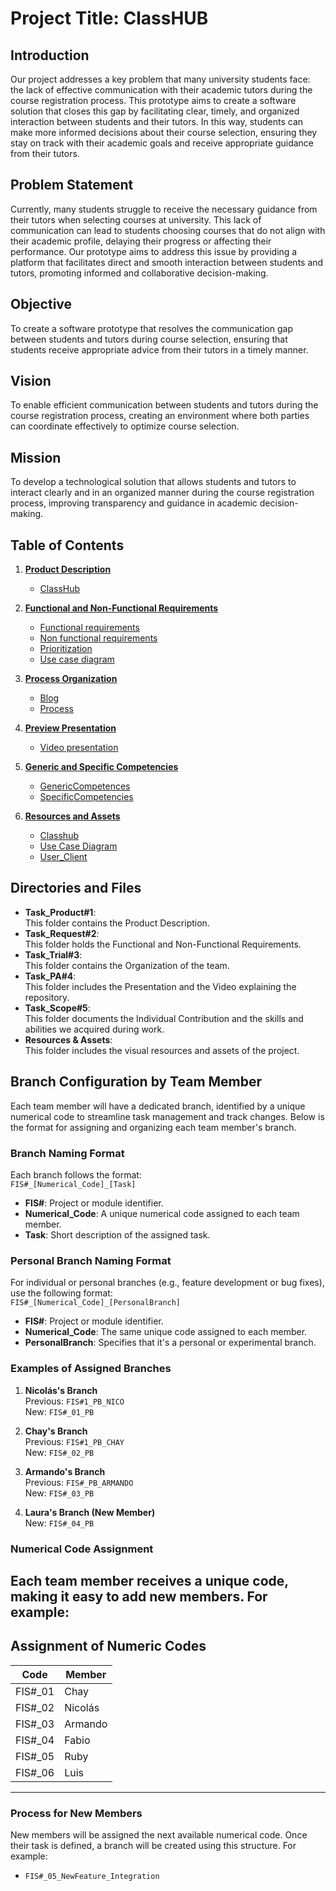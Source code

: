 # **Project Title: ClassHUB**

## **Introduction**
Our project addresses a key problem that many university students face: the lack of effective communication with their academic tutors during the course registration process. This prototype aims to create a software solution that closes this gap by facilitating clear, timely, and organized interaction between students and their tutors. In this way, students can make more informed decisions about their course selection, ensuring they stay on track with their academic goals and receive appropriate guidance from their tutors.

## **Problem Statement**
Currently, many students struggle to receive the necessary guidance from their tutors when selecting courses at university. This lack of communication can lead to students choosing courses that do not align with their academic profile, delaying their progress or affecting their performance. Our prototype aims to address this issue by providing a platform that facilitates direct and smooth interaction between students and tutors, promoting informed and collaborative decision-making.

## **Objective**
To create a software prototype that resolves the communication gap between students and tutors during course selection, ensuring that students receive appropriate advice from their tutors in a timely manner.

## **Vision**
To enable efficient communication between students and tutors during the course registration process, creating an environment where both parties can coordinate effectively to optimize course selection.

## **Mission**
To develop a technological solution that allows students and tutors to interact clearly and in an organized manner during the course registration process, improving transparency and guidance in academic decision-making.

## **Table of Contents**
1. **[Product Description](https://github.com/Chayy80/Repostorio-Equipo-3/tree/FIS%231_PB_NICO/TaskProduct%231)**  
   - [ClassHub](https://github.com/Chayy80/Repostorio-Equipo-3/blob/FIS%232_PB/TaskProduct%231/ClassHub.md)


2. **[Functional and Non-Functional Requirements](https://github.com/Chayy80/Repostorio-Equipo-3/tree/FIS%231_PB_NICO/Task_Request%232)**  
   - [Functional requirements](https://github.com/Chayy80/Repostorio-Equipo-3/blob/FIS%232_PB/Task_Request%232/Functional%20requirements.md)
   - [Non functional requirements](https://github.com/Chayy80/Repostorio-Equipo-3/blob/FIS%232_PB/Task_Request%232/Non%20functional%20requirements.md)
   - [Prioritization](https://github.com/Chayy80/Repostorio-Equipo-3/blob/FIS%232_PB/Task_Request%232/Prioritization.md)
   - [Use case diagram](https://github.com/Chayy80/Repostorio-Equipo-3/blob/FIS%232_PB/Task_Request%232/Use%20case%20diagram.md)
     
3. **[Process Organization](https://github.com/Chayy80/Repostorio-Equipo-3/tree/FIS%231_PB_NICO/Task_Trial%233)**  
   - [Blog](https://github.com/Chayy80/Repostorio-Equipo-3/blob/FIS%232_PB/Task_Trial%233/Blog.md)
   - [Process](https://github.com/Chayy80/Repostorio-Equipo-3/blob/FIS%232_PB/Task_Trial%233/Process.md)
     
4. **[Preview Presentation](https://github.com/Chayy80/Repostorio-Equipo-3/tree/FIS%231_PB_NICO/Task_PA%234)**  
   - [Video presentation](https://github.com/Chayy80/Repostorio-Equipo-3/blob/FIS%232_PB/Task_PA%234/Video%20presentation.md)

5. **[Generic and Specific Competencies](https://github.com/Chayy80/Repostorio-Equipo-3/tree/FIS%231_PB_NICO/Task_Scope%235)**  
   - [GenericCompetences](https://github.com/Chayy80/Repostorio-Equipo-3/blob/FIS%232_PB/Task_Scope%235/GenericCompetences.md)
   - [SpecificCompetencies](https://github.com/Chayy80/Repostorio-Equipo-3/blob/FIS%232_PB/Task_Scope%235/SpecificCompetencies.md)


6. **[Resources and Assets](https://github.com/Chayy80/Repostorio-Equipo-3/tree/FIS%231_PB_NICO/Resources%20%26%20Assets)**  
   - [Classhub](https://github.com/Chayy80/Repostorio-Equipo-3/blob/FIS%232_PB/Resources%20&%20Assets/Classhub.png)
   - [Use Case Diagram](https://github.com/Chayy80/Repostorio-Equipo-3/blob/FIS%232_PB/Resources%20&%20Assets/Use%20Case%20Diagram.png)
   - [User_Client](https://github.com/Chayy80/Repostorio-Equipo-3/blob/FIS%232_PB/Resources%20&%20Assets/User_Client.png)

## **Directories and Files**
- **Task_Product#1**:  
  This folder contains the Product Description.
- **Task_Request#2**:  
  This folder holds the Functional and Non-Functional Requirements.
- **Task_Trial#3**:  
  This folder contains the Organization of the team.
- **Task_PA#4**:  
  This folder includes the Presentation and the Video explaining the repository.
- **Task_Scope#5**:  
  This folder documents the Individual Contribution and the skills and abilities we acquired during work.
- **Resources & Assets**:  
  This folder includes the visual resources and assets of the project.

## **Branch Configuration by Team Member**

Each team member will have a dedicated branch, identified by a unique numerical code to streamline task management and track changes. Below is the format for assigning and organizing each team member's branch.

### **Branch Naming Format**
Each branch follows the format:  
`FIS#_[Numerical_Code]_[Task]`

- **FIS#**: Project or module identifier.
- **Numerical_Code**: A unique numerical code assigned to each team member.
- **Task**: Short description of the assigned task.
  
### **Personal Branch Naming Format**
For individual or personal branches (e.g., feature development or bug fixes), use the following format:  
`FIS#_[Numerical_Code]_[PersonalBranch]`

- **FIS#**: Project or module identifier.
- **Numerical_Code**: The same unique code assigned to each member.
- **PersonalBranch**: Specifies that it's a personal or experimental branch.
  
### **Examples of Assigned Branches**

1. **Nicolás's Branch**  
   Previous: `FIS#1_PB_NICO`  
   New: `FIS#_01_PB`

2. **Chay's Branch**  
   Previous: `FIS#1_PB_CHAY`  
   New: `FIS#_02_PB`

3. **Armando's Branch**  
   Previous: `FIS#_PB_ARMANDO`  
   New: `FIS#_03_PB`

4. **Laura's Branch (New Member)**  
   New: `FIS#_04_PB`

### **Numerical Code Assignment**
Each team member receives a unique code, making it easy to add new members. For example:
---

## **Assignment of Numeric Codes**

| Code   | Member    |
|--------|-----------|
| FIS#_01 | Chay     |
| FIS#_02 | Nicolás  |
| FIS#_03 | Armando  |
| FIS#_04 | Fabio    |
| FIS#_05 | Ruby     |
| FIS#_06 | Luis     |

---

### **Process for New Members**
New members will be assigned the next available numerical code. Once their task is defined, a branch will be created using this structure. For example:

- `FIS#_05_NewFeature_Integration`
